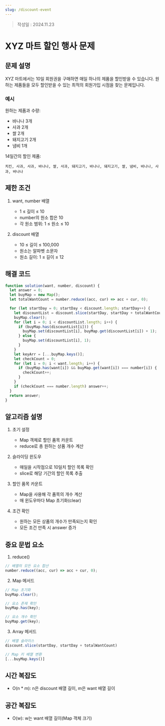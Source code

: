 ```yaml
---
slug: /discount-event
---
```

>작성일 : 2024.11.23
# XYZ 마트 할인 행사 문제

## 문제 설명

XYZ 마트에서는 10일 회원권을 구매하면 매일 하나의 제품을 할인받을 수 있습니다. 원하는 제품들을 모두 할인받을 수 있는 최적의 회원가입 시점을 찾는 문제입니다.

### 예시

원하는 제품과 수량:

- 바나나 3개
- 사과 2개
- 쌀 2개
- 돼지고기 2개
- 냄비 1개

14일간의 할인 제품:

```
치킨, 사과, 사과, 바나나, 쌀, 사과, 돼지고기, 바나나, 돼지고기, 쌀, 냄비, 바나나, 사과, 바나나
```

## 제한 조건

1. want, number 배열

   - 1 ≤ 길이 ≤ 10
   - number의 원소 합은 10
   - 각 원소 범위: 1 ≤ 원소 ≤ 10

2. discount 배열
   - 10 ≤ 길이 ≤ 100,000
   - 원소는 알파벳 소문자
   - 원소 길이: 1 ≤ 길이 ≤ 12

## 해결 코드

```javascript
function solution(want, number, discount) {
  let answer = 0;
  let buyMap = new Map();
  let totalWantCount = number.reduce((acc, cur) => acc + cur, 0);

  for (let startDay = 0; startDay < discount.length; startDay++) {
    let discountList = discount.slice(startDay, startDay + totalWantCount);
    buyMap.clear();
    for (let i = 0; i < discountList.length; i++) {
      if (buyMap.has(discountList[i])) {
        buyMap.set(discountList[i], buyMap.get(discountList[i]) + 1);
      } else {
        buyMap.set(discountList[i], 1);
      }
    }
    let keyArr = [...buyMap.keys()];
    let checkCount = 0;
    for (let i = 0; i < want.length; i++) {
      if (buyMap.has(want[i]) && buyMap.get(want[i]) === number[i]) {
        checkCount++;
      }
    }
    if (checkCount === number.length) answer++;
  }
  return answer;
}
```

## 알고리즘 설명

1. 초기 설정

   - Map 객체로 할인 품목 카운트
   - reduce로 총 원하는 상품 개수 계산

2. 슬라이딩 윈도우

   - 매일을 시작점으로 10일치 할인 목록 확인
   - slice로 해당 기간의 할인 목록 추출

3. 할인 품목 카운트

   - Map을 사용해 각 품목의 개수 계산
   - 매 윈도우마다 Map 초기화(clear)

4. 조건 확인
   - 원하는 모든 상품의 개수가 만족되는지 확인
   - 모든 조건 만족 시 answer 증가

## 중요 문법 요소

1. reduce()

```javascript
// 배열의 모든 요소 합산
number.reduce((acc, cur) => acc + cur, 0);
```

2. Map 메서드

```javascript
// Map 초기화
buyMap.clear();

// 요소 존재 확인
buyMap.has(key);

// 요소 개수 확인
buyMap.get(key);
```

3. Array 메서드

```javascript
// 배열 슬라이스
discount.slice(startDay, startDay + totalWantCount)

// Map 키 배열 변환
[...buyMap.keys()]
```

## 시간 복잡도

- O(n \* m): n은 discount 배열 길이, m은 want 배열 길이

## 공간 복잡도

- O(w): w는 want 배열 길이(Map 객체 크기)
